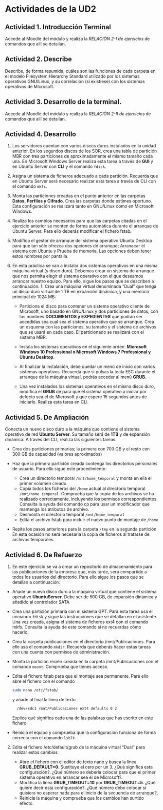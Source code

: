 # Actividades de la UD2

## Actividad 1. Introducción Terminal

Accede al Moodle del módulo y realiza la _RELACIÓN 2-I de ejercicios_ de comandos que allí se detallan.

## Actividad 2. Describe

Describe, de forma resumida, cuáles son las funciones de cada carpeta en el modelo Filesystem Hierarchy Standard utilizado por los sistemas operativos GNU/Linux, y su correlación (si existiese) con los sistemas operativos de MIcrosoft.

## Actividad 3. Desarrollo de la terminal.

Accede al Moodle del módulo y realiza la _RELACIÓN 2-II de ejercicios_ de comandos que allí se detallan.

## Actividad 4. Desarrollo

1.  Los servidores cuentan con varios discos duros instalados en la unidad anterior. En los segundos discos de los SOR, crea una tabla de partición MBR con tres particiones de aproximadamente el mismo tamaño cada una. En Microsoft Windows Server realiza esta tarea a través de **GUI** y en Ubuntu Server con **CLI** y el comando `fdisk`.
2.  Asigna un sistema de ficheros adecuado a cada partición. Recuerda que en Ubuntu Server será necesario realizar esta tarea a través de CLI con el comando `mkfs`.
3.  Monta las particiones creadas en el punto anterior en las carpetas **Datos, Perfiles y Cifrado**. Crea las carpetas donde estimes oportuno. Esta configuración se realizará tanto en GNU/Linux como en Microsoft Windows.
4.  Realiza los cambios necesarios para que las carpetas citadas en el ejercicio anterior se monten de forma automática durante el arranque de Ubuntu Server. Para ello deberás modificar el fichero fstab.
5.  Modifica el gestor de arranque del sistema operativo Ubuntu Desktop para que tan sólo ofrezca dos opciones de arranque; Arranacar el sistema con Ubuntu y Prueba de memoria. Las opciones deben tener estos nombres por pantalla.
6.  En esta práctica se van a instalar dos sistemas operativos en una misma máquina virtual (y disco duro). Debemos crear un sistema de arranque que nos permita elegir el sistema operativo con el que deseamos arrancar nuestro equipo. Para ello, sigue los pasos que se describen a continuación. 1. Crea una máquina virtual denominada “Dual” que tenga un disco duro virtual de 1 TB en expansión dinámica, y una memoria principal de 1024 MB:

    - Particiona el disco para contener un sistema operativo cliente de Microsoft, uno basado en GNU/Linux y dos particiones de datos, con los nombres **DOCUMENTOS y EXPEDIENTES** que podrán ser accedidas sea cual sea el sistema operativo que se arranque. Crea un esquema con las particiones, su tamaño y el sistema de archivos que se usará en cada caso. El particionado se realizará con el sistema MBR.

    - Instala los sistemas operativos en el siguiente orden: **Microsoft Windows 10 Professional o Microsoft Windows 7 Professional y Ubuntu Desktop**.
    - Al finalizar la instalación, debe quedar un menú de inicio con varios sistemas operativos. Recuerda que si pulsas la tecla ESC durante el arranque de la máquina virtual, podrás acceder al menú **GRUB**.
    - Una vez instalados los sistemas operativos en el mismo disco duro, modifica el **GRUB** de para que el sistema operativo a iniciar por defecto sea el de Microsoft y que espere 15 segundos antes de iniciarlo. Realiza esta tarea en CLI.

## Actividad 5. De Ampliación

Conecta un nuevo disco duro a la máquina que contiene el sistema operativo de red **Ubuntu Server**. Su tamaño será de **1TB** y de expansión dinámica. A través del CLI, realiza las siguientes tareas:

- Crea dos particiones primarias; la primera con 700 GB y el resto con 300 GB de capacidad (valores aproximados)
- Haz que la primera partición creada contenga los directorios personales de usuario. Para ello sigue este procedimiento:

  - Crea un directorio temporal `/mnt/home_temporal` y monta en ella el primer volumen creado.
  - Copia todos los ficheros del `/home` actual al directorio temporal `/mnt/home_temporal`. Comprueba que la copia de los archivos se ha realizado correctamente, incluyendo los permisos correspondientes. Consulta la ayuda del comando cp para usar un modificador que mantenga los atributos de archivo.
  - Desmonta el directorio temporal `/mnt/home_temporal`
  - Edita el archivo fstab para incluir el nuevo punto de montaje de `/home`

- Repite los pasos anteriores para la carpeta `/tmp` en la segunda partición. En esta ocasión no será necesaria la copia de ficheros al tratarse de archivos temporales.

## Actividad 6. De Refuerzo

1. En este ejercicio se va a crear un repositorio de almacenamiento para las publicaciones de la empresa que, más tarde, será compartido a todos los usuarios del directorio. Para ello sigue los pasos que se detallan a continuación:

- Añade un nuevo disco duro a la máquina virtual que contiene el sistema operativo **UbuntuServer**. Debe ser de 500 GB, de expansión dinámica y añadido al controlador SATA.
- Crea una partición primaria con el sistema GPT. Para esta tarea usa el comando `fdisk` y sigue las instrucciones que se detallan en el asistente. Una vez creada, asigna el sistema de ficheros ext4 con el comando mkfs. Consulta la ayuda de este comando si no recuerdas cómo hacerlo.
- Crea la carpeta publicaciones en el directorio /mnt/Publicaciones. Para ello usa el comando `mkdir`. Recuerda que deberás hacer estas tareas con una cuenta con permisos de administración.
- Monta la partición recién creada en la carpeta /mnt/Publicaciones con el comando `mount`. Comprueba que tienes acceso.
- Edita el fichero fstab para que el montaje sea permanente. Para ello abre el fichero con el comando

  ```bash title=""
  sudo nano /etc/fstab/
  ```

  y añade al final la línea de texto

  ```bash title=""
    /dev/sdc1 /mnt/Publicaciones ext4 defaults 0 2

  ```

  Explica qué significa cada una de las palabras que has escrito en este fichero.

- Reinicia el equipo y comprueba que la configuración funciona de forma correcta con el comando `lsblk`.

2. Edita el fichero /etc/default/grub de la máquina virtual “Dual” para realizar estos cambios:

   - Abre el fichero con el editor de texto nano y busca la línea **GRUB_DEFAULT=0**. Sustituye el cero por un 3. ¿Qué significa esta configuración?. ¿Qué número se debería colocar para que el primer sistema operativo en arrancar sea el de Microsoft?.
   - Modifica la linea **GRUB_TIMEOUT=10** por **GRUB_TIMEOUT=5**. ¿Qué quiere decir esta configuración?. ¿Qué número debo colocar si quisiera no esperar nada para el inicio de la secuencia de arranque?.
   - Reinicia la máquina y comprueba que los cambios han surtido efecto.
